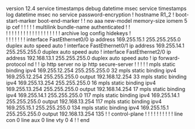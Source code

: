 version 12.4
service timestamps debug datetime msec
service timestamps log datetime msec
no service password-encryption
!
hostname R1_2
!
boot-start-marker
boot-end-marker
!
!
no aaa new-model
memory-size iomem 5
ip cef
!
!
!
!
!
multilink bundle-name authenticated
!
!         
!
!
!
!
!
!
!
!
!
!
!
!
!
!
!
!
!
!
!
archive
 log config
  hidekeys
!         
!
!
!
!
!
!
!
interface FastEthernet0/0
 ip address 169.255.15.1 255.255.255.0
 duplex auto
 speed auto
!
interface FastEthernet0/1
 ip address 169.255.14.1 255.255.255.0
 duplex auto
 speed auto
!
interface FastEthernet2/0
 ip address 192.168.13.1 255.255.255.0
 duplex auto
 speed auto
!
ip forward-protocol nd
!
!
ip http server
no ip http secure-server
!
!
!
!
!
mpls static binding ipv4 169.255.12.254 255.255.255.0 32
mpls static binding ipv4 169.255.12.254 255.255.255.0 output 192.168.12.254 33
mpls static binding ipv4 169.255.13.254 255.255.255.0 16
mpls static binding ipv4 169.255.13.254 255.255.255.0 output 192.168.14.254 17
mpls static binding ipv4 169.255.14.1 255.255.255.0 117
mpls static binding ipv4 169.255.14.1 255.255.255.0 output 192.168.13.254 117
mpls static binding ipv4 169.255.15.1 255.255.255.0 134
mpls static binding ipv4 169.255.15.1 255.255.255.0 output 192.168.13.254 135
!
!
control-plane
!
!
!
!
!
!
!
!
!
!
line con 0
line aux 0
line vty 0 4
!
!
end